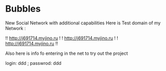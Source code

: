 # Bubbles
New Social Network with additional capabilities
Here is Test domain of my Network :

!!   http://j691714.myjino.ru   !
!   http://j691714.myjino.ru   !
!   http://j691714.myjino.ru   !!

Also here is info fo entering in the net to try out the project 

login: ddd ;
passwrod: ddd 

